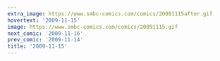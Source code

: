 ```yaml
---
extra_image: https://www.smbc-comics.com/comics/20091115after.gif
hovertext: '2009-11-15'
image: https://www.smbc-comics.com/comics/20091115.gif
next_comic: '2009-11-16'
prev_comic: '2009-11-14'
title: '2009-11-15'
---
```


